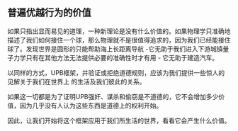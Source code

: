 ## 普遍优越行为的价值

如果只指出显而易见的道理，一种新理论是没有什么价值的。如果物理学只准确地描述了我们如何接住一个球，那么物理就不是很值得追求的，因为我们已经能接住球了。发现世界是圆形的只能帮助海上长距离导航 -它无助于我们进入下游城镇量子力学只有在其他方法无法提供必要的准确性时才有用 - 它无助于建造汽车。

以同样的方式，UPB框架，并验证或拒绝道德规则，应该为我们提供一些惊人的见解关于我们在世界上
的生活及我们彼此的关系。

如果这一切都是为了证明UPB强奸、谋杀和偷窃是不道德的，它不会增加多少价值，因为几乎没有人认为这些东西是道德上的权利开始。

因此，让我们开始将这个框架应用于我们所生活的世界，看看它会产生什么价值。
